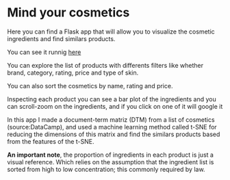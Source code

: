 # Mind your cosmetics

Here you can find a Flask app that will allow you to visualize the cosmetic ingredients and find similars products.

You can see it runnig [here](https://cosmetics-ingredients.herokuapp.com/)

You can explore the list of products with differents filters like whether brand, category, rating, price and type of skin.

You can also sort the cosmetics by name, rating and price.

Inspecting each product you can see a bar plot of the ingredients and you can scroll-zoom on the ingredients, and if you click on one of it will google it

In this app I made a document-term matriz (DTM) from a list of cosmetics (source:DataCamp), and used a machine learning method called t-SNE for reducing the dimensions of this matrix and find the similars products based from the features of the t-SNE. 

**An important note**, the proportion of ingredients in each product is just a visual reference. Which relies on the assumption that the ingredient list is sorted from high to low concentration; this commonly required by law.

